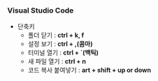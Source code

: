 ### Visual Studio Code

- 단축키
  - 폴더 닫기 : **ctrl + k,  f**
  - 설정 보기 : **ctrl + ,(콤마)**
  - 터미널 열기 : **ctrl + `(백틱)**
  - 새 파일 열기 : **ctrl + n**
  - 코드 복사 붙여넣기 : **art + shift + up or down**